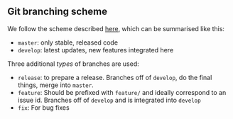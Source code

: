 ## Git branching scheme

We follow the scheme described [here](http://nvie.com/posts/a-successful-git-branching-model/), which can be summarised like this:

- `master`: only stable, released code
- `develop`: latest updates, new features integrated here

Three additional *types* of branches are used:

- `release`: to prepare a release. Branches off of `develop`, do the final things, merge into `master`.
- `feature`: Should be prefixed with `feature/` and ideally correspond to an issue id. Branches off of `develop` and is integrated into `develop`
- `fix`: For bug fixes
